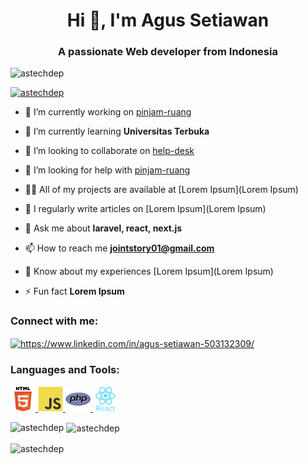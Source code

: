 <h1 align="center">Hi 👋, I'm Agus Setiawan</h1>
<h3 align="center">A passionate Web developer from Indonesia</h3>

<p align="left"> <img src="https://komarev.com/ghpvc/?username=astechdep&label=Profile%20views&color=0e75b6&style=flat" alt="astechdep" /> </p>

<p align="left"> <a href="https://github.com/ryo-ma/github-profile-trophy"><img src="https://github-profile-trophy.vercel.app/?username=astechdep" alt="astechdep" /></a> </p>

- 🔭 I’m currently working on [pinjam-ruang](https://example.com)

- 🌱 I’m currently learning **Universitas Terbuka**

- 👯 I’m looking to collaborate on [help-desk](https://example.com)

- 🤝 I’m looking for help with [pinjam-ruang](https://example.com)

- 👨‍💻 All of my projects are available at [Lorem Ipsum](Lorem Ipsum)

- 📝 I regularly write articles on [Lorem Ipsum](Lorem Ipsum)

- 💬 Ask me about **laravel, react, next.js**

- 📫 How to reach me **jointstory01@gmail.com**

- 📄 Know about my experiences [Lorem Ipsum](Lorem Ipsum)

- ⚡ Fun fact **Lorem Ipsum**

<h3 align="left">Connect with me:</h3>
<p align="left">
<a href="https://linkedin.com/in/https://www.linkedin.com/in/agus-setiawan-503132309/" target="blank"><img align="center" src="https://raw.githubusercontent.com/rahuldkjain/github-profile-readme-generator/master/src/images/icons/Social/linked-in-alt.svg" alt="https://www.linkedin.com/in/agus-setiawan-503132309/" height="30" width="40" /></a>
</p>

<h3 align="left">Languages and Tools:</h3>
<p align="left"> <a href="https://www.w3.org/html/" target="_blank" rel="noreferrer"> <img src="https://raw.githubusercontent.com/devicons/devicon/master/icons/html5/html5-original-wordmark.svg" alt="html5" width="40" height="40"/> </a> <a href="https://developer.mozilla.org/en-US/docs/Web/JavaScript" target="_blank" rel="noreferrer"> <img src="https://raw.githubusercontent.com/devicons/devicon/master/icons/javascript/javascript-original.svg" alt="javascript" width="40" height="40"/> </a> <a href="https://www.php.net" target="_blank" rel="noreferrer"> <img src="https://raw.githubusercontent.com/devicons/devicon/master/icons/php/php-original.svg" alt="php" width="40" height="40"/> </a> <a href="https://reactjs.org/" target="_blank" rel="noreferrer"> <img src="https://raw.githubusercontent.com/devicons/devicon/master/icons/react/react-original-wordmark.svg" alt="react" width="40" height="40"/> </a> </p>

<p><img align="left" src="https://github-readme-stats.vercel.app/api/top-langs?username=astechdep&show_icons=true&locale=en&layout=compact" alt="astechdep" /></p>

<p>&nbsp;<img align="center" src="https://github-readme-stats.vercel.app/api?username=astechdep&show_icons=true&locale=en" alt="astechdep" /></p>

<p><img align="center" src="https://github-readme-streak-stats.herokuapp.com/?user=astechdep&" alt="astechdep" /></p>
